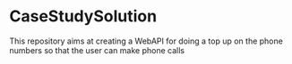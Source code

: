 # CaseStudySolution
This repository aims at creating a WebAPI for doing a top up on the phone numbers so that the user can make phone calls

